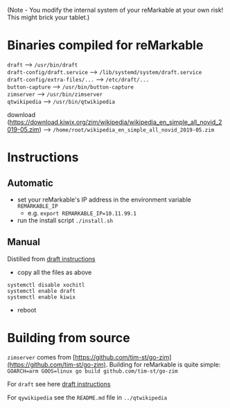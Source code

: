 (Note - You modify the internal system of your reMarkable at your own risk! This might brick your tablet.)


# Binaries compiled for reMarkable

`draft` --> `/usr/bin/draft`<br/>
`draft-config/draft.service` --> `/lib/systemd/system/draft.service`<br/>
`draft-config/extra-files/...` --> `/etc/draft/...`<br/>
`button-capture` --> `/usr/bin/button-capture`<br/>
`zimserver` --> `/usr/bin/zimserver`<br/>
`qtwikipedia` --> `/usr/bin/qtwikipedia`<br/>

download (https://download.kiwix.org/zim/wikipedia/wikipedia_en_simple_all_novid_2019-05.zim)   --> `/home/root/wikipedia_en_simple_all_novid_2019-05.zim`

# Instructions

## Automatic
* set your reMarkable's IP address in the environment variable `REMARKABLE_IP`
  * e.g. `export REMARKABLE_IP=10.11.99.1`
* run the install script `./install.sh`

## Manual
Distilled from [draft instructions](https://github.com/dixonary/draft-reMarkable)
* copy all the files as above
```
systemctl disable xochitl
systemctl enable draft
systemctl enable kiwix
```
* reboot

# Building from source
`zimserver` comes from [https://github.com/tim-st/go-zim](https://github.com/tim-st/go-zim).
Building for reMarkable is quite simple:
`GOARCH=arm GOOS=linux go build github.com/tim-st/go-zim`

For `draft` see here [draft instructions](https://github.com/dixonary/draft-reMarkable)

For `qywikipedia` see the `README.md` file in `../qtwikipedia`

